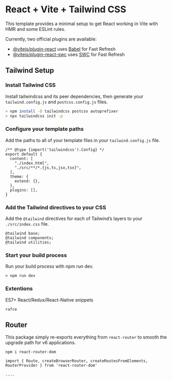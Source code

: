 # React + Vite + Tailwind CSS

This template provides a minimal setup to get React working in Vite with HMR and some ESLint rules.

Currently, two official plugins are available:

- [@vitejs/plugin-react](https://github.com/vitejs/vite-plugin-react/blob/main/packages/plugin-react/README.md) uses [Babel](https://babeljs.io/) for Fast Refresh
- [@vitejs/plugin-react-swc](https://github.com/vitejs/vite-plugin-react-swc) uses [SWC](https://swc.rs/) for Fast Refresh



## Tailwind Setup

### Install Tailwind CSS
Install tailwindcss and its peer dependencies, then generate your `tailwind.config.js` and `postcss.config.js` files.

```bash 
> npm install -D tailwindcss postcss autoprefixer
> npx tailwindcss init -p
```

### Configure your template paths
Add the paths to all of your template files in your `tailwind.config.js` file.

```
/** @type {import('tailwindcss').Config} */
export default {
  content: [
    "./index.html",
    "./src/**/*.{js,ts,jsx,tsx}",
  ],
  theme: {
    extend: {},
  },
  plugins: [],
}
```

### Add the Tailwind directives to your CSS
Add the `@tailwind` directives for each of Tailwind’s layers to your `./src/index.css` file.

```
@tailwind base;
@tailwind components;
@tailwind utilities;
```

### Start your build process
Run your build process with npm run dev.

```
> npm run dev
```


### Extentions
ES7+ React/Redux/React-Native snippets

```
rafce
```

## Router
This package simply re-exports everything from `react-router` to smooth the upgrade path for v6 applications.

```
npm i react-router-dom
```


```
import { Route, createBrowserRouter, createRoutesFromElements, RouterProvider } from 'react-router-dom'

....
